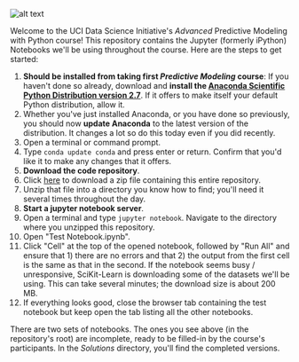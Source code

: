 ![alt text](http://datascience.uci.edu/wp-content/uploads/sites/2/2014/09/data_science_logo_with_image1.png 'UCI_data_science')

Welcome to the UCI Data Science Initiative's *Advanced* Predictive Modeling with Python course!  This repository contains the Jupyter (formerly iPython) Notebooks we'll be using throughout the course.  Here are the steps to get started:

1.  **Should be installed from taking first *Predictive Modeling* course**: If you haven't done so already, download and **install the [Anaconda Scientific Python Distribution version 2.7](https://store.continuum.io/cshop/anaconda/)**.  If it offers to make itself your default Python distribution, allow it.
1. Whether you've just installed Anaconda, or you have done so previously, you should now **update Anaconda** to the latest version of the distribution.  It changes a lot so do this today even if you did recently.
 1. Open a terminal or command prompt.
 1. Type ```conda update conda``` and press enter or return.  Confirm that you'd like it to make any changes that it offers.
1. **Download the code repository**.  
 1. Click [here](https://github.com/UCIDataScienceInitiative/AdvPredictiveModeling_withPython/archive/master.zip) to download a zip file containing this entire repository.
 1. Unzip that file into a directory you know how to find; you'll need it several times throughout the day.  
1. **Start a jupyter notebook server**.
 1. Open a terminal and type ```jupyter notebook```.  Navigate to the directory where you unzipped this repository.
 1. Open "Test Notebook.ipynb".
 1. Click "Cell" at the top of the opened notebook, followed by "Run All" and ensure that 1) there are no errors and that 2) the output from the first cell is the same as that in the second.  If the notebook seems busy / unresponsive, SciKit-Learn is downloading some of the datasets we'll be using.  This can take several minutes; the download size is about 200 MB.
 1. If everything looks good, close the browser tab containing the test notebook but keep open the tab listing all the other notebooks.

There are two sets of notebooks.  The ones you see above (in the repository's root) are incomplete, ready to be filled-in by the course's participants.  In the *Solutions* directory, you'll find the completed versions.
